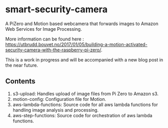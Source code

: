 # smart-security-camera
A PiZero and Motion based webcamera that forwards images to Amazon Web Services for Image Processing.

More information can be found here : https://utbrudd.bouvet.no/2017/01/05/building-a-motion-activated-security-camera-with-the-raspberry-pi-zero/.

This is a work in progress and will be accompanied with a new blog post in the near future.

## Contents

1. s3-upload: Handles upload of image files from Pi Zero to Amazon s3.
2. motion-config: Configuration file for Motion.
3. aws-lambda-functions: Source code for all aws lambda functions for handling image analysis and processing. 
4. aws-step-functions: Source code for orchestration of aws lambda functions.
